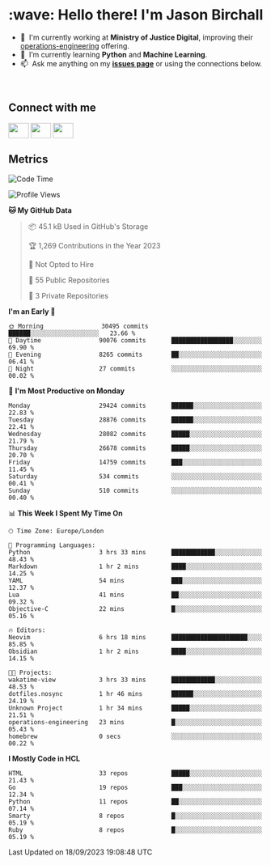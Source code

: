<h1 align="left" id="jason-title">:wave: Hello there! I'm Jason Birchall</h1>

- :office: &nbsp;I'm currently working at **Ministry of Justice Digital**, improving their [operations-engineering](https://github.com/ministryofjustice/operations-engineering) offering.
- :seedling: &nbsp;I’m currently learning **Python** and **Machine Learning**.
- :mailbox: &nbsp;Ask me anything on my **[issues page]** or using the connections below.


<br>

<h2>Connect with me</h2>
<p>
<a href="https://twitter.com/jsonBirchall" target="blank"><img align="center" src="https://cdn.jsdelivr.net/npm/simple-icons@3.0.1/icons/twitter.svg" alt="" height="30" width="40" /></a>
<a href="https://keybase.io/json0" target="blank"><img align="center" src="https://cdn.jsdelivr.net/npm/simple-icons@3.0.1/icons/keybase.svg" alt="" height="30" width="40" /></a>
<a href="https://www.reddit.com/user/kakorate" target="blank"><img align="center" src="https://cdn.jsdelivr.net/npm/simple-icons@3.0.1/icons/reddit.svg" alt="" height="30" width="40" /></a>
</p>

<h2>Metrics</h2>

<!--START_SECTION:waka-->
![Code Time](http://img.shields.io/badge/Code%20Time-1%2C208%20hrs%2029%20mins-blue)

![Profile Views](http://img.shields.io/badge/Profile%20Views-0-blue)

**🐱 My GitHub Data** 

> 📦 45.1 kB Used in GitHub's Storage 
 > 
> 🏆 1,269 Contributions in the Year 2023
 > 
> 🚫 Not Opted to Hire
 > 
> 📜 55 Public Repositories 
 > 
> 🔑 3 Private Repositories 
 > 
**I'm an Early 🐤** 

```text
🌞 Morning                30495 commits       ██████░░░░░░░░░░░░░░░░░░░   23.66 % 
🌆 Daytime                90076 commits       █████████████████░░░░░░░░   69.90 % 
🌃 Evening                8265 commits        ██░░░░░░░░░░░░░░░░░░░░░░░   06.41 % 
🌙 Night                  27 commits          ░░░░░░░░░░░░░░░░░░░░░░░░░   00.02 % 
```
📅 **I'm Most Productive on Monday** 

```text
Monday                   29424 commits       ██████░░░░░░░░░░░░░░░░░░░   22.83 % 
Tuesday                  28876 commits       ██████░░░░░░░░░░░░░░░░░░░   22.41 % 
Wednesday                28082 commits       █████░░░░░░░░░░░░░░░░░░░░   21.79 % 
Thursday                 26678 commits       █████░░░░░░░░░░░░░░░░░░░░   20.70 % 
Friday                   14759 commits       ███░░░░░░░░░░░░░░░░░░░░░░   11.45 % 
Saturday                 534 commits         ░░░░░░░░░░░░░░░░░░░░░░░░░   00.41 % 
Sunday                   510 commits         ░░░░░░░░░░░░░░░░░░░░░░░░░   00.40 % 
```


📊 **This Week I Spent My Time On** 

```text
🕑︎ Time Zone: Europe/London

💬 Programming Languages: 
Python                   3 hrs 33 mins       ████████████░░░░░░░░░░░░░   48.43 % 
Markdown                 1 hr 2 mins         ████░░░░░░░░░░░░░░░░░░░░░   14.25 % 
YAML                     54 mins             ███░░░░░░░░░░░░░░░░░░░░░░   12.37 % 
Lua                      41 mins             ██░░░░░░░░░░░░░░░░░░░░░░░   09.32 % 
Objective-C              22 mins             █░░░░░░░░░░░░░░░░░░░░░░░░   05.16 % 

🔥 Editors: 
Neovim                   6 hrs 18 mins       █████████████████████░░░░   85.85 % 
Obsidian                 1 hr 2 mins         ████░░░░░░░░░░░░░░░░░░░░░   14.15 % 

🐱‍💻 Projects: 
wakatime-view            3 hrs 33 mins       ████████████░░░░░░░░░░░░░   48.53 % 
dotfiles.nosync          1 hr 46 mins        ██████░░░░░░░░░░░░░░░░░░░   24.19 % 
Unknown Project          1 hr 34 mins        █████░░░░░░░░░░░░░░░░░░░░   21.51 % 
operations-engineering   23 mins             █░░░░░░░░░░░░░░░░░░░░░░░░   05.43 % 
homebrew                 0 secs              ░░░░░░░░░░░░░░░░░░░░░░░░░   00.22 % 
```

**I Mostly Code in HCL** 

```text
HTML                     33 repos            █████░░░░░░░░░░░░░░░░░░░░   21.43 % 
Go                       19 repos            ███░░░░░░░░░░░░░░░░░░░░░░   12.34 % 
Python                   11 repos            ██░░░░░░░░░░░░░░░░░░░░░░░   07.14 % 
Smarty                   8 repos             █░░░░░░░░░░░░░░░░░░░░░░░░   05.19 % 
Ruby                     8 repos             █░░░░░░░░░░░░░░░░░░░░░░░░   05.19 % 
```




 Last Updated on 18/09/2023 19:08:48 UTC
<!--END_SECTION:waka-->

<!-- links -->

[issues page]: https://github.com/jasonBirchall/jasonBirchall/issues "jasonBirchall/issues"
